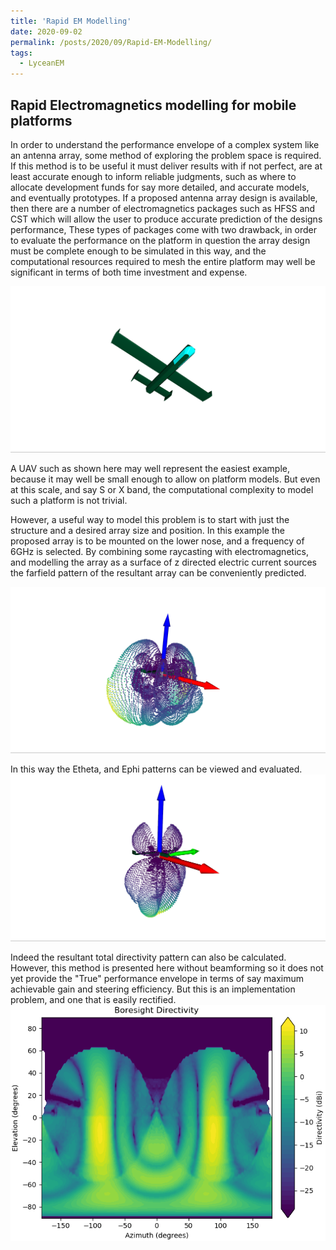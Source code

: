```yaml
---
title: 'Rapid EM Modelling'
date: 2020-09-02
permalink: /posts/2020/09/Rapid-EM-Modelling/
tags:
  - LyceanEM
---
```


Rapid Electromagnetics modelling for mobile platforms
---

In order to understand the performance envelope of a complex system like an antenna array, some method of exploring the problem space is required. If this method is to be useful it must deliver results with if not perfect, are at least accurate enough to inform reliable judgments, such as where to allocate development funds for say more detailed, and accurate models, and eventually prototypes. If a proposed antenna array design is available, then there are a number of electromagnetics packages such as HFSS and CST which will allow the user to produce accurate prediction of the designs performance, These types of packages come with two drawback, in order to evaluate the performance on the platform in question the array design must be complete enough to be simulated in this way, and the computational resources required to mesh the entire platform may well be significant in terms of both time investment and expense.

![Proposed UAV Platform](/images/UAVandArray.png "UAV with nose mounted conformal antenna array")

A UAV such as shown here may well represent the easiest example, because it may well be small enough to allow on platform models. But even at this scale, and say S or X band, the computational complexity to model such a platform is not trivial.

However, a useful way to model this problem is to start with just the structure and a desired array size and position. In this example the proposed array is to be mounted on the lower nose, and a frequency of 6GHz is selected. By combining some raycasting with electromagnetics, and modelling the array as a surface of z directed electric current sources the farfield pattern of the resultant array can be conveniently predicted.

![Etheta](/images/UAVEtheta6GHz.png "UAV Etheta relative gain pattern")

In this way the Etheta, and Ephi patterns can be viewed and evaluated.
![Ephi](/images/UAVEphi6GHz.png "UAV Ephi relative gain pattern")

Indeed the resultant total directivity pattern can also be calculated. However, this method is presented here without beamforming so it does not yet provide the &quot;True&quot; performance envelope in terms of say maximum achievable gain and steering efficiency. But this is an implementation problem, and one that is easily rectified.
![Total Directivity](/images/UAVBoresightDirectivity6GHzEz.png "Total Directivity pattern")
